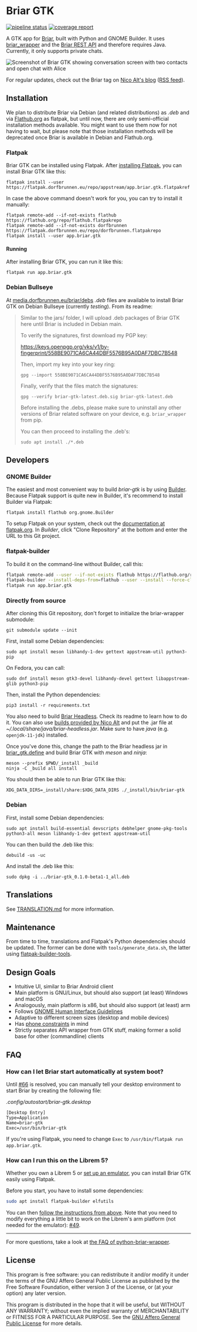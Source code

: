 # Briar GTK

[![pipeline status](https://code.briarproject.org/briar/briar-gtk/badges/main/pipeline.svg)](https://code.briarproject.org/briar/briar-gtk/commits/main)
[![coverage report](https://code.briarproject.org/briar/briar-gtk/badges/main/coverage.svg)](https://code.briarproject.org/briar/briar-gtk/commits/main)

A GTK app for [Briar](https://briar.app), built with Python and GNOME Builder.
It uses [briar_wrapper](https://code.briarproject.org/briar/python-briar-wrapper) and the
[Briar REST API](https://code.briarproject.org/briar/briar/blob/master/briar-headless/README.md)
and therefore requires Java.
Currently, it only supports private chats.

![Screenshot of Briar GTK showing conversation screen with two contacts and open chat with Alice](tools/screenshots/briar-gtk-screenshot-1.png)

For regular updates, check out the Briar tag on
[Nico Alt's blog](https://nico.dorfbrunnen.eu/tags/briar/)
([RSS feed](https://nico.dorfbrunnen.eu/tags/briar/index.xml)).

## Installation

We plan to distribute Briar via Debian (and related distributions) as _.deb_ and
via [Flathub.org](https://flathub.org/home) as flatpak, but until now, there are
only semi-official installation methods available. You might want to use them now
for not having to wait, but please note that those installation methods will be deprecated
once Briar is available in Debian and Flathub.org.

### Flatpak

Briar GTK can be installed using Flatpak.
After [installing Flatpak](https://flatpak.org/setup/), you can install
Briar GTK like this:
```
flatpak install --user https://flatpak.dorfbrunnen.eu/repo/appstream/app.briar.gtk.flatpakref
```

In case the above command doesn't work for you, you can try to install it manually:
```
flatpak remote-add --if-not-exists flathub https://flathub.org/repo/flathub.flatpakrepo
flatpak remote-add --if-not-exists dorfbrunnen https://flatpak.dorfbrunnen.eu/repo/dorfbrunnen.flatpakrepo
flatpak install --user app.briar.gtk
```

#### Running

After installing Briar GTK, you can run it like this: 
```
flatpak run app.briar.gtk
```

### Debian Bullseye

At [media.dorfbrunnen.eu/briar/debs](https://media.dorfbrunnen.eu/briar/debs/)
_.deb_ files are available to install Briar GTK on Debian Bullseye (currently
_testing_). From its readme:

> Similar to the jars/ folder, I will upload .deb packages of Briar GTK here until Briar is included in Debian main.
>
> To verify the signatures, first download my PGP key:
>
> https://keys.openpgp.org/vks/v1/by-fingerprint/558BE9071CA6CA44DBF5576B95A0DAF7DBC7B548
>
> Then, import my key into your key ring:
>
> `gpg --import 558BE9071CA6CA44DBF5576B95A0DAF7DBC7B548`
>
> Finally, verify that the files match the signatures:
>
> `gpg --verify briar-gtk-latest.deb.sig briar-gtk-latest.deb`
>
> Before installing the .debs, please make sure to uninstall any other versions of Briar related software on your device, e.g. `briar_wrapper` from pip.
>
> You can then proceed to installing the .deb's:
>
> `sudo apt install ./*.deb`

## Developers

### GNOME Builder

The easiest and most convenient way to build _briar-gtk_ is by using
[Builder](https://wiki.gnome.org/Apps/Builder).
Because Flatpak support is quite new in Builder,
it's recommend to install Builder via Flatpak:
```
flatpak install flathub org.gnome.Builder
```
To setup Flatpak on your system, check out the
[documentation at flatpak.org](https://flatpak.org/setup/).
In _Builder_, click "Clone Repository" at the bottom and
enter the URL to this Git project.

### flatpak-builder

To build it on the command-line without Builder, call this:
```bash
flatpak remote-add --user --if-not-exists flathub https://flathub.org/repo/flathub.flatpakrepo
flatpak-builder --install-deps-from=flathub --user --install --force-clean --ccache flatpak-builddir app.briar.gtk.json
flatpak run app.briar.gtk
```

### Directly from source

After cloning this Git repository, don't forget to initialize the briar-wrapper submodule:
```
git submodule update --init
```

First, install some Debian dependencies:
```
sudo apt install meson libhandy-1-dev gettext appstream-util python3-pip
```

On Fedora, you can call:
```
sudo dnf install meson gtk3-devel libhandy-devel gettext libappstream-glib python3-pip
```

Then, install the Python dependencies:
```
pip3 install -r requirements.txt
```

You also need to build
[Briar Headless](https://code.briarproject.org/briar/briar/-/tree/master/briar-headless).
Check its readme to learn how to do it. You can also use
[builds provided by Nico Alt](https://media.dorfbrunnen.eu/briar/)
and put the .jar file at _~/.local/share/java/briar-headless.jar_.
Make sure to have _java_ (e.g. `openjdk-11-jdk`) installed.

Once you've done this, change the path to the Briar headless
jar in [briar_gtk.define](briar-gtk/briar_gtk/define.py) and
build Briar GTK with _meson_ and _ninja_:
```
meson --prefix $PWD/_install _build
ninja -C _build all install
```

You should then be able to run Briar GTK like this:
```
XDG_DATA_DIRS=_install/share:$XDG_DATA_DIRS ./_install/bin/briar-gtk
```

### Debian
First, install some Debian dependencies:
```
sudo apt install build-essential devscripts debhelper gnome-pkg-tools python3-all meson libhandy-1-dev gettext appstream-util
```

You can then build the .deb like this:
```
debuild -us -uc
```

And install the .deb like this:
```
sudo dpkg -i ../briar-gtk_0.1.0-beta1-1_all.deb
```

## Translations

See [TRANSLATION.md](./TRANSLATION.md) for more information.

## Maintenance

From time to time, translations and Flatpak's Python dependencies should be
updated. The former can be done with
`tools/generate_data.sh`, the latter using
[flatpak-builder-tools](https://github.com/flatpak/flatpak-builder-tools).

## Design Goals

* Intuitive UI, similar to Briar Android client
* Main platform is GNU/Linux, but should also support (at least) Windows and macOS
* Analogously, main platform is x86, but should also support (at least) arm
* Follows [GNOME Human Interface Guidelines](https://developer.gnome.org/hig/stable/)
* Adaptive to different screen sizes (desktop and mobile devices)
* Has [phone constraints](https://developer.puri.sm/Librem5/Apps/Guides/Design/Constraints.html) in mind
* Strictly separates API wrapper from GTK stuff, making former a solid base for other (commandline) clients

## FAQ

### How can I let Briar start automatically at system boot?

Until [#66](https://code.briarproject.org/briar/briar-gtk/-/issues/66) is resolved, you can manually
tell your desktop environment to start Briar by creating the following file:

_.config/autostart/briar-gtk.desktop_
```
[Desktop Entry]
Type=Application
Name=briar-gtk
Exec=/usr/bin/briar-gtk
```

If you're using Flatpak, you need to change `Exec` to `/usr/bin/flatpak run app.briar.gtk`.

### How can I run this on the Librem 5?

Whether you own a Librem 5 or
[set up an emulator](https://developer.puri.sm/Librem5/Development_Environment/Boards/emulators.html),
you can install Briar GTK easily using Flatpak.

Before you start, you have to install some dependencies:

```bash
sudo apt install flatpak-builder elfutils
```

You can then [follow the instructions from above](#developers).
Note that you need to modify everything a little bit to work on the Librem's arm platform
(not needed for the emulator):
[#49](https://code.briarproject.org/briar/briar-gtk/-/issues/49).

---

For more questions, take a look at
[the FAQ of python-briar-wrapper](https://code.briarproject.org/briar/python-briar-wrapper/blob/main/README.md#faq).

## License

This program is free software: you can redistribute it and/or modify
it under the terms of the GNU Affero General Public License as
published by the Free Software Foundation, either version 3 of the
License, or (at your option) any later version.

This program is distributed in the hope that it will be useful,
but WITHOUT ANY WARRANTY; without even the implied warranty of
MERCHANTABILITY or FITNESS FOR A PARTICULAR PURPOSE.  See the
[GNU Affero General Public License](LICENSE.md) for more details.
